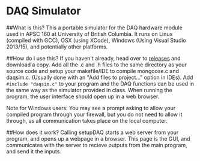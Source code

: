 # DAQ Simulator
##What is this?
This a portable simulator for the DAQ hardware module used in APSC 160 at University of British Columbia. It runs on Linux (compiled with GCC), OSX (using XCode), Windows (Using Visual Studio 2013/15), and potentially other platforms.

##How do I use this?
If you haven't already, head over to [releases]() and download a copy. Add all the .c and .h files to the same directory as your source code and setup your makefile/IDE to compile mongoose.c and daqsim.c. (Usually done with an "Add files to project..." option in IDEs). Add `#include "daqsim.c"` to your program and the DAQ functions can be used in the same way as the simulator provided in class. When running the program, the user interface should open up in a web browser.

Note for Windows users: You may see a prompt asking to allow your compiled program through your firewall, but you do not need to allow it through, as all communication takes place on the local computer.

##How does it work?
Calling setupDAQ starts a web server from your program, and opens up a webpage in a browser. This page is the GUI, and communicates with the server to recieve outputs from the main program, and send it the inputs.
